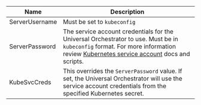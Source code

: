 |Name| Description                                                                                                                                                                                                        |
|----|--------------------------------------------------------------------------------------------------------------------------------------------------------------------------------------------------------------------|
|ServerUsername| Must be set to `kubeconfig`                                                                                                                                                                                        |
|ServerPassword| The service account credentials for the Universal Orchestrator to use. Must be in `kubeconfig` format. For more information review [Kubernetes service account](../scripts/kubernetes/README.md) docs and scripts. |
|KubeSvcCreds | This overrides the `ServerPassword` value. If set, the Universal Orchestrator will use the service account credentials from the specified Kubernetes secret.                                                        |
  